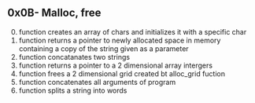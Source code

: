 ## 0x0B- Malloc, free
0. function creates an array of chars and initializes it with a specific char
1. function returns a pointer to newly allocated space in memory containing a copy of the string given as a parameter
2. function concatanates two strings
3. function returns a pointer to a 2 dimensional array intergers
4. function frees a 2 dimensional grid created bt alloc_grid fuction
100. function concatenates all arguments of program
101. function splits a string into words

